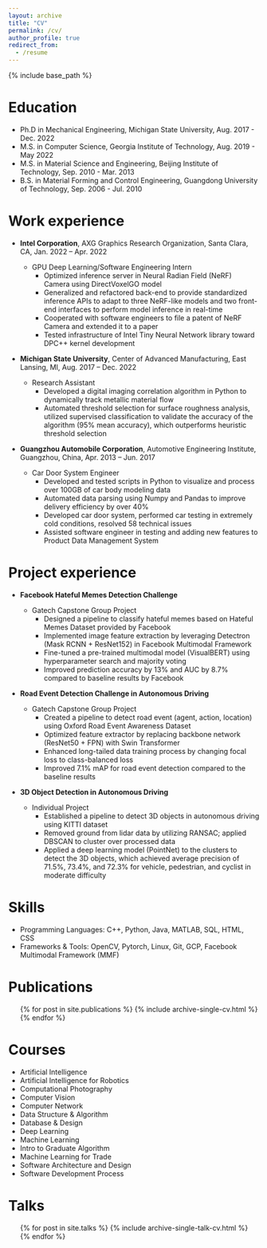 ```yaml
---
layout: archive
title: "CV"
permalink: /cv/
author_profile: true
redirect_from:
  - /resume
---
```


{% include base_path %}

Education
======
* Ph.D in Mechanical Engineering, Michigan State University, Aug. 2017 - Dec. 2022
* M.S. in Computer Science, Georgia Institute of Technology, Aug. 2019 - May 2022
* M.S. in Material Science and Engineering, Beijing Institute of Technology, Sep. 2010 - Mar. 2013
* B.S. in Material Forming and Control Engineering, Guangdong University of Technology, Sep. 2006 - Jul. 2010




Work experience
======
* **Intel Corporation**, AXG Graphics Research Organization, Santa Clara, CA, Jan. 2022 – Apr. 2022
  * GPU Deep Learning/Software Engineering Intern
    * Optimized inference server in Neural Radian Field (NeRF) Camera using DirectVoxelGO model
    * Generalized and refactored back-end to provide standardized inference APIs to adapt to three NeRF-like models and two front-end interfaces to perform       model inference in real-time
    * Cooperated with software engineers to file a patent of NeRF Camera and extended it to a paper
    * Tested infrastructure of Intel Tiny Neural Network library toward DPC++ kernel development

* **Michigan State University**, Center of Advanced Manufacturing, East Lansing, MI, Aug. 2017 – Dec. 2022 
  * Research Assistant
    * Developed a digital imaging correlation algorithm in Python to dynamically track metallic material flow
    * Automated threshold selection for surface roughness analysis, utilized supervised classification to validate the accuracy of the algorithm (95% mean         accuracy), which outperforms heuristic threshold selection

* **Guangzhou Automobile Corporation**, Automotive Engineering Institute, Guangzhou, China, Apr. 2013 – Jun. 2017
  * Car Door System Engineer
    * Developed and tested scripts in Python to visualize and process over 100GB of car body modeling data
    * Automated data parsing using Numpy and Pandas to improve delivery efficiency by over 40%
    * Developed car door system, performed car testing in extremely cold conditions, resolved 58 technical issues
    * Assisted software engineer in testing and adding new features to Product Data Management System

Project experience
======
* **Facebook Hateful Memes Detection Challenge**
  * Gatech Capstone Group Project
    * Designed a pipeline to classify hateful memes based on Hateful Memes Dataset provided by Facebook
    * Implemented image feature extraction by leveraging Detectron (Mask RCNN + ResNet152)  in Facebook Multimodal Framework
    * Fine-tuned a pre-trained multimodal model (VisualBERT) using hyperparameter search and majority voting
    * Improved prediction accuracy by 13% and AUC by 8.7% compared to baseline results by Facebook

* **Road Event Detection Challenge in Autonomous Driving**
  * Gatech Capstone Group Project
    * Created a pipeline to detect road event (agent, action, location) using Oxford Road Event Awareness Dataset
    * Optimized feature extractor by replacing backbone network (ResNet50 + FPN) with Swin Transformer
    * Enhanced long-tailed data training process by changing focal loss to class-balanced loss
    * Improved 7.1% mAP for road event detection compared to the baseline results
   
* **3D Object Detection in Autonomous Driving**
  * Individual Project
    * Established a pipeline to detect 3D objects in autonomous driving using KITTI dataset
    * Removed ground from lidar data by utilizing RANSAC; applied DBSCAN to cluster over processed data
    * Applied a deep learning model (PointNet) to the clusters to detect the 3D objects, which achieved average precision of  71.5%, 73.4%, and 72.3% for           vehicle, pedestrian, and cyclist in moderate difficulty 


Skills
======
* Programming Languages: C++, Python, Java, MATLAB, SQL, HTML, CSS
* Frameworks & Tools: OpenCV, Pytorch, Linux,  Git, GCP, Facebook Multimodal Framework (MMF)


Publications
======
  <ul>{% for post in site.publications %}
    {% include archive-single-cv.html %}
  {% endfor %}</ul>
  
  
Courses
======
* Artificial Intelligence
* Artificial Intelligence for Robotics
* Computational Photography
* Computer Vision
* Computer Network
* Data Structure & Algorithm
* Database & Design
* Deep Learning
* Machine Learning
* Intro to Graduate Algorithm
* Machine Learning for Trade
* Software Architecture and Design
* Software Development Process


Talks
======
  <ul>{% for post in site.talks %}
    {% include archive-single-talk-cv.html %}
  {% endfor %}</ul>
  
 
